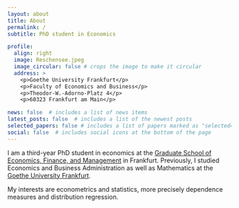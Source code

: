 ```yaml
---
layout: about
title: About
permalink: /
subtitle: PhD student in Economics

profile:
  align: right
  image: Reschensee.jpeg
  image_circular: false # crops the image to make it circular
  address: >
    <p>Goethe University Frankfurt</p>
    <p>Faculty of Economics and Business</p>
    <p>Theodor-W.-Adorno-Platz 4</p>
    <p>60323 Frankfurt am Main</p>

news: false  # includes a list of news items
latest_posts: false  # includes a list of the newest posts
selected_papers: false # includes a list of papers marked as "selected={true}"
social: false  # includes social icons at the bottom of the page
---
```


I am a third-year PhD student in economics at the [Graduate School of Economics, Finance, and Management](https://www.gsefm.eu/about-us.html) in Frankfurt. Previously, I studied Economics and Business Administration as well as Mathematics at the [Goethe University Frankfurt](https://www.uni-frankfurt.de/de?locale=de). 

My interests are econometrics and statistics, more precisely dependence measures and distribution regression.
